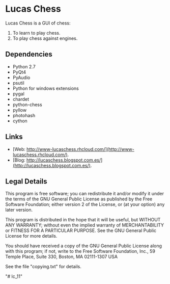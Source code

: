 Lucas Chess
===========

Lucas Chess is a GUI of chess:

1. To learn to play chess.
2. To play chess against engines.

Dependencies
------------

* Python 2.7
* PyQt4
* PyAudio
* psutil
* Python for windows extensions
* pygal
* chardet
* python-chess
* pyllow
* photohash
* cython

Links
-----

* [Web: http://www-lucaschess.rhcloud.com/](http://www-lucaschess.rhcloud.com/).
* [Blog: http://lucaschess.blogspot.com.es/](http://lucaschess.blogspot.com.es/).

Legal Details
-------------

This program is free software; you can redistribute it and/or modify
it under the terms of the GNU General Public License as published by
the Free Software Foundation; either version 2 of the License, or (at
your option) any later version.

This program is distributed in the hope that it will be useful, but
WITHOUT ANY WARRANTY; without even the implied warranty of
MERCHANTABILITY or FITNESS FOR A PARTICULAR PURPOSE.  See the GNU
General Public License for more details.

You should have received a copy of the GNU General Public License
along with this program; if not, write to the Free Software
Foundation, Inc., 59 Temple Place, Suite 330, Boston, MA 02111-1307
USA

See the file "copying.txt" for details.



"# lc_11" 
